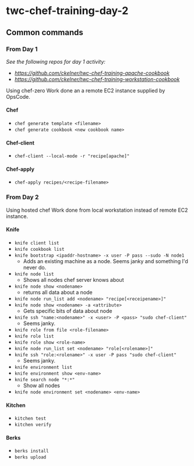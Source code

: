 twc-chef-training-day-2
===============

## Common commands

### From Day 1

_See the following repos for day 1 activity:_
- _https://github.com/ckelner/twc-chef-training-apache-cookbook_
- _https://github.com/ckelner/twc-chef-training-workstation-cookbook_

Using chef-zero
Work done an a remote EC2 instance supplied by OpsCode.

#### Chef
- `chef generate template <filename>`
- `chef generate cookbook <new cookbook name>`

#### Chef-client
- `chef-client --local-mode -r "recipe[apache]"`

#### Chef-apply
- `chef-apply recipes/<recipe-filename>`

### From Day 2
Using hosted chef
Work done from local workstation instead of remote EC2 instance.

#### Knife
- `knife client list`
- `knife cookbook list`
- `knife bootstrap <ipaddr-hostname> -x user -P pass --sudo -N node1`
  - Adds an existing machine as a node.  Seems janky and something I'd never do.
- `knife node list`
  - Shows all nodes chef server knows about
- `knife node show <nodename>`
  - returns all data about a node
- `knife node run_list add <nodename> "recipe[<receipename>]"`
- `knife node show <nodename> -a <attribute>`
  - Gets specific bits of data about node
- `knife ssh "name:<nodename>" -x <user> -P <pass> "sudo chef-client"`
  - Seems janky.
- `knife role from file <role-filename>`
- `knife role list`
- `knife role show <role-name>`
- `knife node run_list set <nodename> "role[<rolename>]"`
- `knife ssh "role:<rolename>" -x user -P pass "sudo chef-client"`
  - Seems janky.
- `knife environment list`
- `knife environment show <env-name>`
- `knife search node "*:*"`
  - Show all nodes
- `knife node environment set <nodename> <env-name>`

#### Kitchen
- `kitchen test`
- `kitchen verify`

#### Berks
- `berks install`
- `berks upload`
